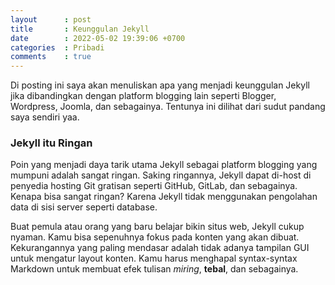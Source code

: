 ```yaml
---
layout      : post
title       : Keunggulan Jekyll
date        : 2022-05-02 19:39:06 +0700
categories  : Pribadi
comments    : true
---
```

Di posting ini saya akan menuliskan apa yang menjadi keunggulan Jekyll jika dibandingkan dengan platform blogging lain seperti Blogger, Wordpress, Joomla, dan sebagainya. Tentunya ini dilihat dari sudut pandang saya sendiri yaa.

### Jekyll itu Ringan

Poin yang menjadi daya tarik utama Jekyll sebagai platform blogging yang mumpuni adalah sangat ringan. Saking ringannya, Jekyll dapat di-host di penyedia hosting Git gratisan seperti GitHub, GitLab, dan sebagainya. Kenapa bisa sangat ringan? Karena Jekyll tidak menggunakan pengolahan data di sisi server seperti database.

Buat pemula atau orang yang baru belajar bikin situs web, Jekyll cukup nyaman. Kamu bisa sepenuhnya fokus pada konten yang akan dibuat. Kekurangannya yang paling mendasar adalah tidak adanya tampilan GUI untuk mengatur layout konten. Kamu harus menghapal syntax-syntax Markdown untuk membuat efek tulisan *miring*, **tebal**, dan sebagainya.